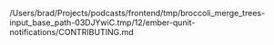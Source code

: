 /Users/brad/Projects/podcasts/frontend/tmp/broccoli_merge_trees-input_base_path-03DJYwiC.tmp/12/ember-qunit-notifications/CONTRIBUTING.md